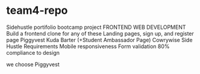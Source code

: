 # team4-repo
 Sidehustle portifolio bootcamp project
 FRONTEND WEB DEVELOPMENT
Build a frontend clone for any of these Landing pages, sign up, and register page
Piggyvest
Kuda
Barter (+Student Ambassador Page)
Cowrywise
Side Hustle
Requirements
Mobile responsiveness
Form validation
80% compliance to design

we choose Piggyvest
